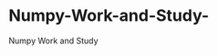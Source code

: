 # Numpy-Work-and-Study-
Numpy Work and Study 
                
                
                                  
                                  
                                                  
                                                                                                      
                                                                                                                                      
                                                                   
  
                             
                      
            
                        
                            
